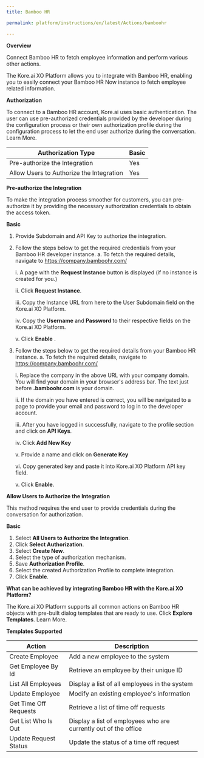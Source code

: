 ```yaml
---
title: Bamboo HR

permalink: platform/instructions/en/latest/Actions/bamboohr

---
```



<container>

**Overview**

Connect Bamboo HR to fetch employee information and perform various other actions.

The Kore.ai XO Platform allows you to integrate with Bamboo HR, enabling you to easily connect your Bamboo HR Now instance to fetch employee related information.

</container>

<container>

**Authorization**
 
To connect to a Bamboo HR account, Kore.ai uses basic authentication. The user can use pre-authorized credentials provided by the developer during the configuration process or their own authorization profile during the configuration process to let the end user authorize during the conversation. Learn More.
 
 
 |Authorization Type                      | Basic |
 |----------------------------------------|-------|
 |Pre-authorize the Integration           |  Yes  |
 |Allow Users to Authorize the Integration|  Yes  |


**Pre-authorize the Integration**
 
 To make the integration process smoother for customers, you can pre-authorize it by providing the necessary authorization credentials to obtain the access token.

**Basic**
 
1. Provide Subdomain and API Key to authorize the integration.
2. Follow the steps below to get the required credentials from your Bamboo HR developer instance.
   a. To fetch the required details, navigate to https://company.bamboohr.com/
     
      i.   A page with the **Request Instance** button is displayed (if no instance is  created for you.)

      ii.  Click **Request Instance**.

      iii. Copy the Instance URL from here to the User Subdomain field on the Kore.ai XO Platform.
 
      iv.  Copy the **Username** and **Password** to their respective fields on the Kore.ai XO Platform.
 
      v.  Click **Enable** .
 
2. Follow the steps below to get the required details from your Bamboo HR instance.
   a. To fetch the required details, navigate to https://company.bamboohr.com/
 
      i.  Replace the company in the above URL with your company domain. You will find your domain in your browser's address bar. 
          The text just before **.bamboohr.com** is your domain.

      ii.  If the domain you have entered is correct, you will be navigated to a page to provide your email and password to log in to the developer account. 
      
      iii.  After you have logged in successfully, navigate to the profile section and click on **API Keys**.
      
      iv.  Click **Add New Key**
       
      v.  Provide a name and click on **Generate Key**
      
      vi.  Copy generated key and paste it into Kore.ai XO Platform API key field.
      
      v.  Click **Enable**.
 
**Allow Users to Authorize the Integration**
 
This method requires the end user to provide credentials during the conversation for authorization.
 
**Basic**
 
1. Select **All Users to Authorize the Integration**.
2. Click **Select Authorization**.
3. Select **Create New**.
4. Select the type of authorization mechanism. 
5. Save **Authorization Profile**.
6. Select the created Authorization Profile to complete integration.
7. Click **Enable**.
 
 </container>
 
 <container>

**What can be achieved by integrating Bamboo HR with the Kore.ai XO Platform?**
 
 The Kore.ai XO Platform supports all common actions on Bamboo HR objects with pre-built dialog templates that are ready to use. Click **Explore Templates**. Learn More.
 
**Templates Supported**

| Action           | Description            |
|------------------|------------------------|
|Create Employee   |Add a new employee to the system|
|Get Employee By Id   |Retrieve an employee by their unique ID|
|List All Employees     |Display a list of all employees in the system|
|Update Employee   |Modify an existing employee's information|
|Get Time Off Requests|Retrieve a list of time off requests|
|Get List Who Is Out|Display a list of employees who are currently out of the office|
|Update Request Status    |Update the status of a time off request|

</container>

